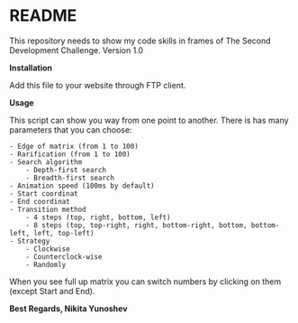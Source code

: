 # README #

This repository needs to show my code skills in frames of The Second Development Challenge.
Version 1.0


**Installation**

Add this file to your website through FTP client.

**Usage**

This script can show you way from one point to another. There is has many parameters that you can choose:

	- Edge of matrix (from 1 to 100)
	- Rarification (from 1 to 100)
	- Search algorithm
		- Depth-first search
		- Breadth-first search
	- Animation speed (100ms by default)
	- Start coordinat
	- End coordinat
	- Transition method
		- 4 steps (top, right, bottom, left)
		- 8 steps (top, top-right, right, bottom-right, bottom, bottom-left, left, top-left)
	- Strategy
		- Clockwise
		- Counterclock-wise
		- Randomly

When you see full up matrix you can switch numbers by clicking on them (except Start and End).

**Best Regards,
Nikita Yunoshev**